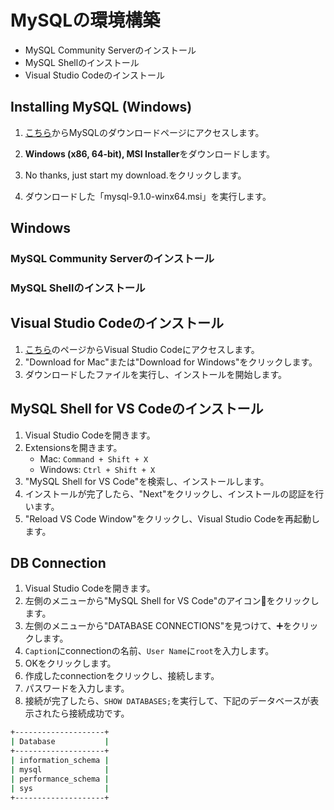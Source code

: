 # MySQLの環境構築

- MySQL Community Serverのインストール
- MySQL Shellのインストール
- Visual Studio Codeのインストール

## Installing MySQL (Windows)

1. [こちら](https://dev.mysql.com/downloads/mysql/)からMySQLのダウンロードページにアクセスします。

2. **Windows (x86, 64-bit), MSI Installer**をダウンロードします。

3. No thanks, just start my download.をクリックします。
4. ダウンロードした「mysql-9.1.0-winx64.msi」を実行します。

<!-- ## Mac

### Macに利用されているCPUアーキテクチャを確認する

1. Spotlightを開く（`Command + Space`を押す）
2. "ターミナル"と入力してEnterを押す
3. ターミナルで次のコマンドを実行する:

```bash
uname -m
```

- `arm64`が表示された場合、ARMアーキテクチャを利用しています。
- `x86_64`が表示された場合、Intelアーキテクチャを利用しています。

### MySQL Community Serverのインストール

1. [こちら](https://dev.mysql.com/downloads/)のページからMySQL Community Serverにアクセスします。
2. CPUアーキテクチャに合わせてDMGファイルをダウンロードします。
3. "No thanks, just start my download."をクリックします。
4. ダウンロードしたDMGファイルを実行し、インストールを開始します。
5. "Please enter the password for root user"と表示されたら、rootユーザの**パスワード**を入力します。

Step 5で入力したパスワードは、MySQLのrootユーザのパスワードです。このパスワードは忘れないようにしてください。

### MySQL Shellのインストール

1. [こちら](https://dev.mysql.com/downloads/)のページからMySQL Shellにアクセスします。
2. CPUアーキテクチャに合わせてDMGファイルをダウンロードします。
3. "No thanks, just start my download."をクリックします。
4. ダウンロードしたDMGファイルを実行し、インストールを開始します。 -->

## Windows

### MySQL Community Serverのインストール

### MySQL Shellのインストール

## Visual Studio Codeのインストール

1. [こちら](https://code.visualstudio.com/)のページからVisual Studio Codeにアクセスします。
2. "Download for Mac"または"Download for Windows"をクリックします。
3. ダウンロードしたファイルを実行し、インストールを開始します。

## MySQL Shell for VS Codeのインストール

1. Visual Studio Codeを開きます。
2. Extensionsを開きます。
   - Mac: `Command + Shift + X`
   - Windows: `Ctrl + Shift + X`
3. "MySQL Shell for VS Code"を検索し、インストールします。
4. インストールが完了したら、"Next"をクリックし、インストールの認証を行います。
5. "Reload VS Code Window"をクリックし、Visual Studio Codeを再起動します。

## DB Connection

1. Visual Studio Codeを開きます。
2. 左側のメニューから"MySQL Shell for VS Code"のアイコン🐬をクリックします。
3. 左側のメニューから"DATABASE CONNECTIONS"を見つけて、➕をクリックします。
4. `Caption`にconnectionの名前、`User Name`に`root`を入力します。
5. OKをクリックします。
6. 作成したconnectionをクリックし、接続します。
7. パスワードを入力します。
8. 接続が完了したら、`SHOW DATABASES;`を実行して、下記のデータベースが表示されたら接続成功です。
    
```bash
+--------------------+
| Database           |
+--------------------+
| information_schema |
| mysql              |
| performance_schema |
| sys                |
+--------------------+
```
